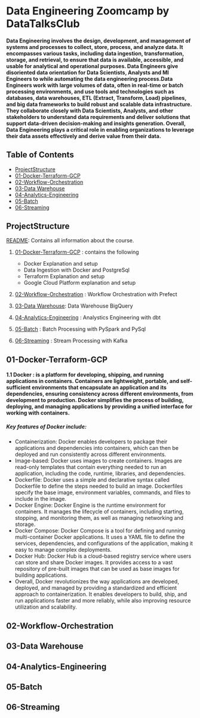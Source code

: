 # Data Engineering Zoomcamp by DataTalksClub
#### Data Engineering involves the design, development, and management of systems and processes to collect, store, process, and analyze data. It encompasses various tasks, including data ingestion, transformation, storage, and retrieval, to ensure that data is available, accessible, and usable for analytical and operational purposes. Data Engineers give disoriented data orientation for Data Scientists, Analysts and Ml Engineers to while automating the data engineering process.Data Engineers work with large volumes of data, often in real-time or batch processing environments, and use tools and technologies such as databases, data warehouses, ETL (Extract, Transform, Load) pipelines, and big data frameworks to build robust and scalable data infrastructure. They collaborate closely with Data Scientists, Analysts, and other stakeholders to understand data requirements and deliver solutions that support data-driven decision-making and insights generation. Overall, Data Engineering plays a critical role in enabling organizations to leverage their data assets effectively and derive value from their data. 


## Table of Contents

- [ProjectStructure](#projectstructure)
- [01-Docker-Terraform-GCP](#01-Docker-Terraform-GCP)
- [02-Workflow-Orchestration](#02-Workflow-Orchestration)
- [03-Data Warehouse](#03-Data-Warehouse)
- [04-Analytics-Engineering](#04-Analytics-Engineering)
- [05-Batch](#05-Batch)
- [06-Streaming](#06-Streaming)


## ProjectStructure
[README](https://github.com/sam47-asfaw/DataEngineering-Zoomcamp/main/README.md): Contains all information about the course.

1. [01-Docker-Terraform-GCP](https://github.com/sam47-asfaw/DataEngineering-Zoomcamp/main/README.md) : contains the following
   * Docker Explanation and setup
   * Data Ingestion with Docker and PostgreSql 
   * Terraform Explanation and setup
   * Google Cloud Platform explanation and setup

3. [02-Workflow-Orchestration](https://github.com/sam47-asfaw/DataEngineering-Zoomcamp/main/README.md) : Workflow Orchestration with Prefect
   
4. [03-Data Warehouse](https://github.com/sam47-asfaw/DataEngineering-Zoomcamp/main/README.md): Data Warehouse BigQuery

5. [04-Analytics-Engineering](https://github.com/sam47-asfaw/DataEngineering-Zoomcamp/main/README.md) : Analystics Engineering with dbt

6. [05-Batch](https://github.com/sam47-asfaw/DataEngineering-Zoomcamp/main/README.md) : Batch Processing with PySpark and PySql

7. [06-Streaming](https://github.com/sam47-asfaw/DataEngineering-Zoomcamp/main/README.md) : Stream Processing with Kafka


## 01-Docker-Terraform-GCP
#### 1.1 Docker : is a platform for developing, shipping, and running applications in containers. Containers are lightweight, portable, and self-sufficient environments that encapsulate an application and its dependencies, ensuring consistency across different environments, from development to production. Docker simplifies the process of building, deploying, and managing applications by providing a unified interface for working with containers. 
##### Key features of Docker include:

 * Containerization: Docker enables developers to package their applications and dependencies into containers, which can then be deployed and run consistently across different environments.
*  Image-based: Docker uses images to create containers. Images are read-only templates that contain everything needed to run an application, including the code, runtime, libraries, and dependencies.
* Dockerfile: Docker uses a simple and declarative syntax called Dockerfile to define the steps needed to build an image. Dockerfiles specify the base image, environment variables, commands, and files to include in the image.
* Docker Engine: Docker Engine is the runtime environment for containers. It manages the lifecycle of containers, including starting, stopping, and monitoring them, as well as managing networking and storage.
* Docker Compose: Docker Compose is a tool for defining and running multi-container Docker applications. It uses a YAML file to define the services, dependencies, and configurations of the application, making it easy to manage complex deployments.
* Docker Hub: Docker Hub is a cloud-based registry service where users can store and share Docker images. It provides access to a vast repository of pre-built images that can be used as base images for building applications.
* Overall, Docker revolutionizes the way applications are developed, deployed, and managed by providing a standardized and efficient approach to containerization. It enables developers to build, ship, and run applications faster and more reliably, while also improving resource utilization and scalability.

## 02-Workflow-Orchestration


## 03-Data Warehouse
 
  
## 04-Analytics-Engineering

## 05-Batch

## 06-Streaming


